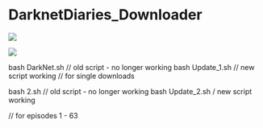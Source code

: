 # DarknetDiaries_Downloader

![](https://images.weserv.nl/?url=i.imgur.com%2FylClNZJ.png)

![](https://images.weserv.nl/?url=i.imgur.com%2F4PuqS8d.png)

bash DarkNet.sh // old script - no longer working
bash Update_1.sh // new script working
// for single downloads

bash 2.sh // old script - no longer working
bash Update_2.sh / new script working

// for episodes 1 - 63
